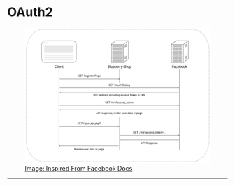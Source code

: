 # OAuth2

<figure>
  <img src="../../images/OAuth2.png" alt="OAuth2"/>
  <a href="https://developers.facebook.com/docs/authentication">
    <figcaption>Image: Inspired From Facebook Docs</figcaption>
  </a>
</figure>

<hr/>
